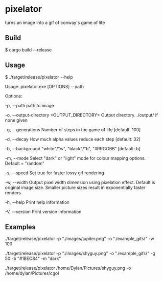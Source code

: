 # pixelator
turns an image into a gif of conway's game of life

## Build
$ cargo build --release

## Usage
$ ./target/release/pixelator --help

Usage: pixelator.exe [OPTIONS] --path <PATH>

Options:

  -p, --path <PATH>
          path to image
          
  -o, --output-directory <OUTPUT_DIRECTORY>
          Output directory. ./output/ if none given
          
  -g, --generations <GENERATIONS>
          Number of steps in the game of life [default: 100]
          
  -d, --decay <DECAY>
          How much alpha values reduce each step [default: 32]
          
  -b, --background <BACKGROUND>
          "white"/"w", "black"/"b", "#RRGGBB" [default: b]
          
  -m, --mode <MODE>
          Select "dark" or "light" mode for colour mapping options. Default = "random"
          
  -s, --speed
          Set true for faster lossy gif rendering
          
  -w, --width <WIDTH>
          Output pixel width dimension using pixelation effect. Default is original image size. Smaller picture sizes result in exponentially faster renders
          
  -h, --help
          Print help information
          
  -V, --version
          Print version information
          
          
## Examples


./target/release/pixelator -p "./images/jupiter.png" -o "./example_gifs/" -w 100

./target/release/pixelator -p "./images/shyguy.png" -o "./example_gifs/" -g 50 -b "#1BEC84" -m "dark"

./target/release/pixelator  /home/Dylan/Pictures/shyguy.png -o /home/dylan/Pictures/cgol



